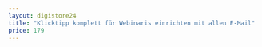 ```yaml
---
layout: digistore24
title: "Klicktipp komplett für Webinaris einrichten mit allen E-Mail"
price: 179
---
```

